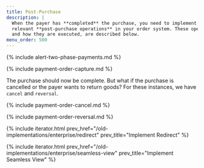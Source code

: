 ```yaml
---
title: Post-Purchase
description: |
  When the payer has **completed** the purchase, you need to implement the
  relevant **post-purchase operations** in your order system. These operations,
  and how they are executed, are described below.
menu_order: 500
---
```


{% include alert-two-phase-payments.md %}

{% include payment-order-capture.md %}

The purchase should now be complete. But what if the purchase is cancelled or
the payer wants to return goods? For these instances, we have `cancel` and
`reversal`.

{% include payment-order-cancel.md %}

{% include payment-order-reversal.md %}

{% include iterator.html prev_href="/old-implementations/enterprise/redirect"
                         prev_title="Implement Redirect" %}

{% include iterator.html prev_href="/old-implementations/enterprise/seamless-view"
                         prev_title="Implement Seamless View" %}
